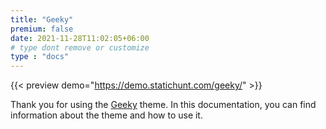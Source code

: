 ```yaml
---
title: "Geeky"
premium: false
date: 2021-11-28T11:02:05+06:00
# type dont remove or customize
type : "docs"
---
```


{{< preview demo="https://demo.statichunt.com/geeky/" >}}

Thank you for using the [Geeky](https://github.com/statichunt/geeky/) theme. In this documentation, you can find information about the theme and how to use it.
